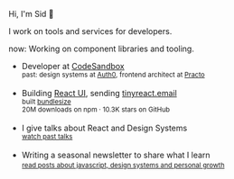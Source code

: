 Hi, I'm Sid 👋

I work on tools and services for developers. 

now: Working on component libraries and tooling.

<ul>
<li>
  <div>Developer at <a href="https://codesandbox.io">CodeSandbox</a></div>
  <small>past: design systems at <a href="https://auth0.com">Auth0</a>, frontend architect at <a href="https://practo.com">Practo</a></small>
</li>
<br/>
<li>
  <div>Building <a href="https://github.com/siddharthkp/react-ui">React UI</a>, sending <a href="https://tinyreact.email">tinyreact.email</a></div>
  <div><small>built <a href="https://github.com/siddharthkp/bundlesize">bundlesize</a></small></div>
  <div><small>20M downloads on npm · 10.3K stars on GitHub</small></div>
</li>
<br/>
<li>
  <div>I give talks about React and Design Systems</div>
  <small><a href="https://sid.st/talks/">watch past talks<a/></small>
</li>
<br/>
<li>
  <div>Writing a seasonal newsletter to share what I learn</div>
  <small><a href="https://sid.st/blog/">read posts about javascript, design systems and personal growth<a/></small>
</li>
</ul>
